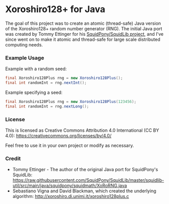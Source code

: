 # Xoroshiro128+ for Java
The goal of this project was to create an atomic (thread-safe) Java version of the Xoroshiro128+ random number generator
(RNG).  The initial Java port was created by Tommy Ettinger for his [SquidPony/SquidLib project](https://github.com/SquidPony/SquidLib), and 
I've since went on to make it atomic and thread-safe for large scale distributed computing needs.

### Example Usage
Example with a random seed:
```java
final Xoroshiro128Plus rng = new Xoroshiro128Plus();
final int randomInt = rng.nextInt();
```

Example specifying a seed:
```java
final Xoroshiro128Plus rng = new Xoroshiro128Plus(123456);
final int randomInt = rng.nextLong();
```


### License
This is licensed as Creative Commons Attribution 4.0 International (CC BY 4.0):
https://creativecommons.org/licenses/by/4.0/

Feel free to use it in your own project or modify as necessary.

### Credit
 - Tommy Ettinger - The author of the original Java port for SquidPony's SquidLib: 
    https://raw.githubusercontent.com/SquidPony/SquidLib/master/squidlib-util/src/main/java/squidpony/squidmath/XoRoRNG.java
 - Sebastiano Vigna and David Blackman, which created the underlying algorithm: 
    http://xoroshiro.di.unimi.it/xoroshiro128plus.c

